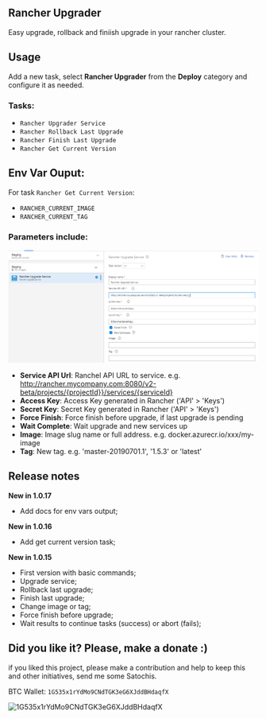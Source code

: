 ## Rancher Upgrader

Easy upgrade, rollback and finiish upgrade in your rancher cluster.

## Usage
Add a new task, select **Rancher Upgrader** from the **Deploy** category and configure it as needed.

### Tasks: 

- `Rancher Upgrader Service`
- `Rancher Rollback Last Upgrade`
- `Rancher Finish Last Upgrade`
- `Rancher Get Current Version`

## Env Var Ouput:

For task `Rancher Get Current Version`: 

- `RANCHER_CURRENT_IMAGE` 
- `RANCHER_CURRENT_TAG`


### Parameters include:

![Rancher Upgrader Parameters](images/rancher-parameters.png)

- **Service API Url**: Ranchel API URL to service. e.g. http://rancher.mycompany.com:8080/v2-beta/projects/{projectId}}/services/{serviceId}
- **Access Key**: Access Key generated in Rancher ('API' > 'Keys')
- **Secret Key**: Secret Key generated in Rancher ('API' > 'Keys')
- **Force Finish**: Force finish before upgrade, if last upgrade is pending
- **Wait Complete**: Wait upgrade and new services up
- **Image**: Image slug name or full address. e.g. docker.azurecr.io/xxx/my-image
- **Tag**: New tag. e.g. 'master-20190701.1', '1.5.3' or 'latest'

## Release notes

**New in 1.0.17**
- Add docs for env vars output;

**New in 1.0.16**
- Add get current version task;

**New in 1.0.15**
- First version with basic commands;
- Upgrade service;
- Rollback last upgrade;
- Finish last upgrade;
- Change image or tag;
- Force finish before upgrade;
- Wait results to continue tasks (success) or abort (fails);

## Did you like it? Please, make a donate :)

if you liked this project, please make a contribution and help to keep this and other initiatives, send me some Satochis.

BTC Wallet: `1G535x1rYdMo9CNdTGK3eG6XJddBHdaqfX`

![1G535x1rYdMo9CNdTGK3eG6XJddBHdaqfX](https://i.imgur.com/mN7ueoE.png)
